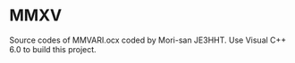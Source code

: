 MMXV
====

Source codes of MMVARI.ocx coded by Mori-san JE3HHT.
Use Visual C++ 6.0 to build this project.
